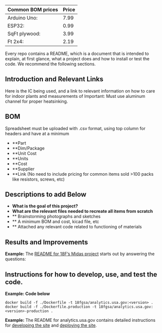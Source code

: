 
| Common BOM prices | Price |
| --- | --- |
| Arduino Uno: | 7.99 | 
| ESP32: | 0.99 |
| SqFt plywood: | 3.99 |
| Ft 2x4:| 2.19 |

Every repo contains a README, which is a document that is intended to explain, at first glance, what a project does and how to install or test the code. We recommend the following sections.

## Introduction and Relevant Links
Here is the IC being used, and a link to relevant information on how to care for indoor plants and measurements of 
Important: Must use aluminum channel for proper heatsinking. 


## BOM
Spreadsheet must be uploaded with .csv format, using top column for headers and have at a minimum
* **Part
* **Dim/Package
* **Unit Cost
* **Units
* **Cost
* **Supplier
* **Link
(No need to include pricing for common items sold >100 packs like resistors, screws, etc)


## Descriptions to add Below
* **What is the goal of this project?**  
* **What are the relevant files needed to recreate all items from scratch**
* ** Brainstorming photographs and sketches
* ** A minimum BOM and cost, kicad file, etc
* ** Attached any relevant code related to functioning of materials

## Results and Improvements


**Example:** The [README for 18F’s Midas project](https://github.com/18f/midas) starts out by answering the questions:
## Instructions for how to develop, use, and test the code.

**Example: Code below** 
```shell
docker build -f ./Dockerfile -t 18fgsa/analytics.usa.gov:<version> .
docker build -f ./Dockerfile.production -t 18fgsa/analytics.usa.gov:<version>-production .
```
**Example:** The README for analytics.usa.gov contains detailed instructions for [developing the site](https://github.com/18f/analytics.usa.gov#setup) and [deploying the site](https://github.com/18f/analytics.usa.gov#deploying-to-staging-18f-specific).  
